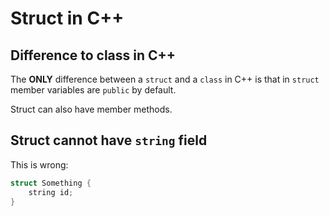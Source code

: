 # Struct in C++

## Difference to class in C++
The **ONLY** difference between a `struct` and a `class` in C++ is that in `struct` member variables are `public` by default.

Struct can also have member methods.

## Struct cannot have `string` field
This is wrong:
```cpp
struct Something {
    string id;
}
```
